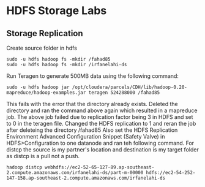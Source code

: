 # HDFS Storage Labs
## Storage Replication

Create source folder in hdfs
```
sudo -u hdfs hadoop fs -mkdir /fahad85
sudo -u hdfs hadoop fs -mkdir /irfanelahi-ds
```

Run Teragen to generate 500MB data using the following command:
```
sudo -u hdfs hadoop jar /opt/cloudera/parcels/CDH/lib/hadoop-0.20-mapreduce/hadoop-examples.jar teragen 524288000 /fahad85
```
This fails with the error that the directory already exists. Deleted the directory and ran the command above again which resulted in a mapreduce job.
The above job failed due to replication factor being 3 in HDFS and set to 0 in the teragen file. Changed the HDFS replication to 1 and reran the job after deleteing the directory /fahad85
Also set the  HDFS Replication Environment Advanced Configuration Snippet (Safety Valve) in HDFS>Configuration to one datanode and ran teh following command. For distcp the source is my partner's location and destination is my target folder as distcp is a pull not a push.

```
hadoop distcp webhdfs://ec2-52-65-127-89.ap-southeast-2.compute.amazonaws.com/irfanelahi-ds/part-m-00000 hdfs://ec2-54-252-147-158.ap-southeast-2.compute.amazonaws.com/irfanelahi-ds
```
